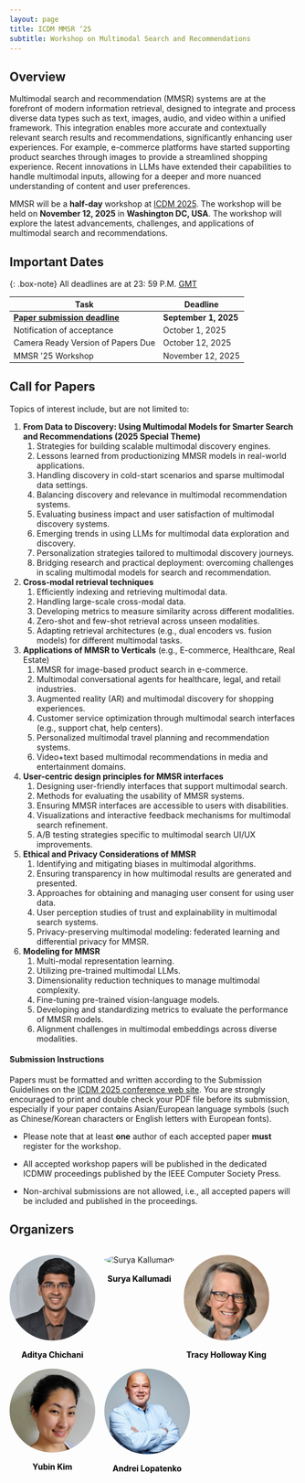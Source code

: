 ```yaml
---
layout: page
title: ICDM MMSR ‘25
subtitle: Workshop on Multimodal Search and Recommendations
---
```


## Overview

Multimodal search and recommendation (MMSR) systems are at the forefront of modern information retrieval, designed to integrate and process diverse data types such as text, images, audio, and video within a unified framework. This integration enables more accurate and contextually relevant search results and recommendations, significantly enhancing user experiences. For example, e-commerce platforms have started supporting product searches through images to provide a streamlined shopping experience. Recent innovations in LLMs have extended their capabilities to handle multimodal inputs, allowing for a deeper and more nuanced understanding of content and user preferences.

MMSR will be a **half-day** workshop at [ICDM 2025](https://www3.cs.stonybrook.edu/~icdm2025/index.html). The workshop will be held on **November 12, 2025** in **Washington DC, USA**. The workshop will explore the latest advancements, challenges, and applications of multimodal search and recommendations.

## Important Dates

{: .box-note}
All deadlines are at 23: 59 P.M. [GMT](https://www.worldtimeserver.com/time-zones/gmt/)

| Task                                                                                                                                                                          | Deadline              |
| ----------------------------------------------------------------------------------------------------------------------------------------------------------------------------- | --------------------- |
| **[Paper submission deadline](https://wi-lab.com/cyberchair/2025/icdm25/scripts/submit.php?subarea=S25&undisplay_detail=1&wh=/cyberchair/2025/icdm25/scripts/ws_submit.php)** | **September 1, 2025** |
| Notification of acceptance                                                                                                                                                    | October 1, 2025       |
| Camera Ready Version of Papers Due                                                                                                                                            | October 12, 2025      |
| MMSR '25 Workshop                                                                                                                                                             | November 12, 2025     |

## Call for Papers

Topics of interest include, but are not limited to:

1. **From Data to Discovery: Using Multimodal Models for Smarter Search and Recommendations (2025 Special Theme)**
   1. Strategies for building scalable multimodal discovery engines.
   2. Lessons learned from productionizing MMSR models in real-world applications.
   3. Handling discovery in cold-start scenarios and sparse multimodal data settings.
   4. Balancing discovery and relevance in multimodal recommendation systems.
   5. Evaluating business impact and user satisfaction of multimodal discovery systems.
   6. Emerging trends in using LLMs for multimodal data exploration and discovery.
   7. Personalization strategies tailored to multimodal discovery journeys.
   8. Bridging research and practical deployment: overcoming challenges in scaling multimodal models for search and recommendation.
2. **Cross-modal retrieval techniques**
   1. Efficiently indexing and retrieving multimodal data.
   2. Handling large-scale cross-modal data.
   3. Developing metrics to measure similarity across different modalities.
   4. Zero-shot and few-shot retrieval across unseen modalities.
   5. Adapting retrieval architectures (e.g., dual encoders vs. fusion models) for different multimodal tasks.
3. **Applications of MMSR to Verticals** (e.g., E-commerce, Healthcare, Real Estate)
   1. MMSR for image-based product search in e-commerce.
   2. Multimodal conversational agents for healthcare, legal, and retail industries.
   3. Augmented reality (AR) and multimodal discovery for shopping experiences.
   4. Customer service optimization through multimodal search interfaces (e.g., support chat, help centers).
   5. Personalized multimodal travel planning and recommendation systems.
   6. Video+text based multimodal recommendations in media and entertainment domains.
4. **User-centric design principles for MMSR interfaces**
   1. Designing user-friendly interfaces that support multimodal search.
   2. Methods for evaluating the usability of MMSR systems.
   3. Ensuring MMSR interfaces are accessible to users with disabilities.
   4. Visualizations and interactive feedback mechanisms for multimodal search refinement.
   5. A/B testing strategies specific to multimodal search UI/UX improvements.
5. **Ethical and Privacy Considerations of MMSR**
   1. Identifying and mitigating biases in multimodal algorithms.
   2. Ensuring transparency in how multimodal results are generated and presented.
   3. Approaches for obtaining and managing user consent for using user data.
   4. User perception studies of trust and explainability in multimodal search systems.
   5. Privacy-preserving multimodal modeling: federated learning and differential privacy for MMSR.
6. **Modeling for MMSR**
   1. Multi-modal representation learning.
   2. Utilizing pre-trained multimodal LLMs.
   3. Dimensionality reduction techniques to manage multimodal complexity.
   4. Fine-tuning pre-trained vision-language models.
   5. Developing and standardizing metrics to evaluate the performance of MMSR models.
   6. Alignment challenges in multimodal embeddings across diverse modalities.

#### Submission Instructions

Papers must be formatted and written according to the Submission Guidelines on the [ICDM 2025 conference web site](https://www3.cs.stonybrook.edu/~icdm2025/). You are strongly encouraged to print and double check your PDF file before its submission, especially if your paper contains Asian/European language symbols (such as Chinese/Korean characters or English letters with European fonts).

- Please note that at least **one** author of each accepted paper **must** register for the workshop.

- All accepted workshop papers will be published in the dedicated ICDMW proceedings published by the IEEE Computer Society Press.

- Non-archival submissions are not allowed, i.e., all accepted papers will be included and published in the proceedings.

## Organizers

<div style="margin-top: 2rem;display: flex; flex-wrap: wrap; gap: 1rem;">
  <div style="display: flex; flex-direction: column; align-items: center; text-align: center;">
    <img src="assets/img/aditya.jpg" alt="Aditya Chichani" style="border-radius: 50%; width: 100%; max-width: 150px; height: auto; margin-bottom: 1rem;">
    <strong><a href="https://www.linkedin.com/in/aditya-chichani/" style="text-decoration: none;color: black;">Aditya Chichani</a></strong>
  </div>
  
  <div style="display: flex; flex-direction: column; align-items: center; text-align: center;">
    <img src="assets/img/surya.png" alt="Surya Kallumadi" style="border-radius: 50%; width: 100%; max-width: 150px; height: auto; margin-bottom: 1rem;">
    <strong><a href="https://www.linkedin.com/in/surya-kallumadi-a0778a13/" style="text-decoration: none;color: black;">Surya Kallumadi</a></strong>
  </div>

  <div style="display: flex; flex-direction: column; align-items: center; text-align: center;">
    <img src="assets/img/tracy.jpeg" alt="Tracy Holloway King" style="border-radius: 50%; width: 100%; max-width: 150px; height: auto; margin-bottom: 1rem;">
    <strong>
    <a href="https://www.linkedin.com/in/tracyhollowayking/" style="text-decoration: none;color: black;">Tracy Holloway King</a>
    </strong>
  </div>

  <div style="display: flex; flex-direction: column; align-items: center; text-align: center;">
    <img src="assets/img/yubin.jpeg" alt="Yubin Kim" style="border-radius: 50%; width: 100%; max-width: 150px; height: auto; margin-bottom: 1rem;">
    <strong>
    <a href="https://www.linkedin.com/in/yubink" style="text-decoration: none;color: black;">Yubin Kim</a>
    </strong>
  </div>

  <div style="display: flex; flex-direction: column; align-items: center; text-align: center;">
    <img src="assets/img/andrei.jpeg" alt="Andrei Lopatenko" style="border-radius: 50%; width: 100%; max-width: 150px; height: auto; margin-bottom: 1rem;">
    <strong><a href="https://www.linkedin.com/in/lopatenko/" style="text-decoration: none;color: black;">Andrei Lopatenko</a></strong>
  </div>
</div>
